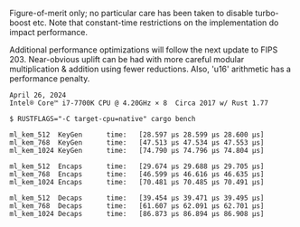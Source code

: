 Figure-of-merit only; no particular care has been taken to disable turbo-boost etc.
Note that constant-time restrictions on the implementation do impact performance.

Additional performance optimizations will follow the next update to FIPS 203.
Near-obvious uplift can be had with more careful modular multiplication & addition
using fewer reductions. Also, 'u16' arithmetic has a performance penalty.

~~~
April 26, 2024
Intel® Core™ i7-7700K CPU @ 4.20GHz × 8  Circa 2017 w/ Rust 1.77

$ RUSTFLAGS="-C target-cpu=native" cargo bench

ml_kem_512  KeyGen      time:   [28.597 µs 28.599 µs 28.600 µs]
ml_kem_768  KeyGen      time:   [47.513 µs 47.534 µs 47.553 µs]
ml_kem_1024 KeyGen      time:   [74.790 µs 74.796 µs 74.804 µs]

ml_kem_512  Encaps      time:   [29.674 µs 29.688 µs 29.705 µs]
ml_kem_768  Encaps      time:   [46.599 µs 46.616 µs 46.635 µs]
ml_kem_1024 Encaps      time:   [70.481 µs 70.485 µs 70.491 µs]

ml_kem_512  Decaps      time:   [39.454 µs 39.471 µs 39.495 µs]
ml_kem_768  Decaps      time:   [61.607 µs 62.091 µs 62.701 µs]
ml_kem_1024 Decaps      time:   [86.873 µs 86.894 µs 86.908 µs]
~~~
